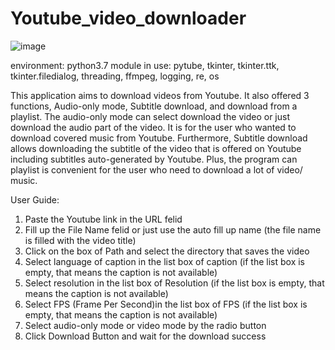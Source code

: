 # Youtube_video_downloader
![image](https://user-images.githubusercontent.com/12170722/185503747-631f7c4a-9d2f-4c0b-993e-948c63f6b48b.png)

environment: python3.7
module in use: pytube, tkinter, tkinter.ttk, tkinter.filedialog, threading, ffmpeg, logging, re, os

This application aims to download videos from Youtube. It also offered 3 functions, Audio-only mode, Subtitle download, and download from a playlist. The audio-only mode can select download the video or just download the audio part of the video. It is for the user who wanted to download covered music from Youtube. Furthermore, Subtitle download allows downloading the subtitle of the video that is offered on Youtube including subtitles auto-generated by Youtube. Plus, the program can playlist is convenient for the user who need to download a lot of video/ music. 

User Guide:
1) Paste the Youtube link in the URL felid
2) Fill up the File Name felid or just use the auto fill up name (the file name is filled with the video title)
3) Click on the box of Path and select the directory that saves the video
4) Select language of caption in the list box of caption (if the list box is empty, that means the caption is not available)
5) Select resolution in the list box of Resolution (if the list box is empty, that means the caption is not available)
6) Select FPS (Frame Per Second)in the list box of FPS (if the list box is empty, that means the caption is not available)
7) Select audio-only mode or video mode by the radio button
8) Click Download Button and wait for the download success


